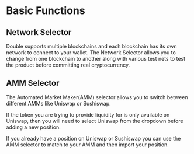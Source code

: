 # Basic Functions


## Network Selector

Double supports multiple blockchains and each blockchain has its own network to connect to your wallet. The Network Selector allows you to change from one blockchain to another along with various test nets to test the product before committing real cryptocurrency.  


## AMM Selector

The Automated Market Maker(AMM) selector allows you to switch between different AMMs like Uniswap or Sushiswap. 

If the token you are trying to provide liquidity for is only available on Uniswap, then you will need to select Uniswap from the dropdown before adding a new position. 

If you already have a position on Uniswap or Sushiswap you can use the AMM selector to match to your AMM and then import your position.
